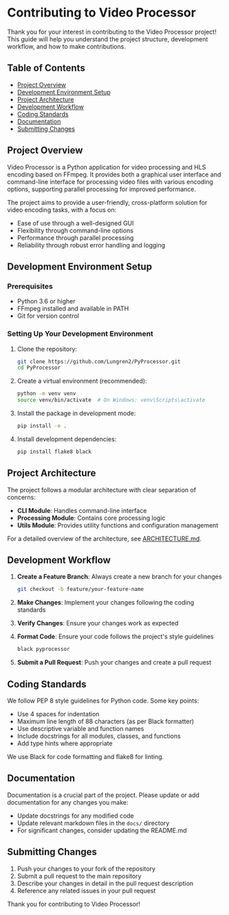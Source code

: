 # Contributing to Video Processor

Thank you for your interest in contributing to the Video Processor project! This guide will help you understand the project structure, development workflow, and how to make contributions.

## Table of Contents

- [Project Overview](#project-overview)
- [Development Environment Setup](#development-environment-setup)
- [Project Architecture](#project-architecture)
- [Development Workflow](#development-workflow)
- [Coding Standards](#coding-standards)
- [Documentation](#documentation)
- [Submitting Changes](#submitting-changes)

## Project Overview

Video Processor is a Python application for video processing and HLS encoding based on FFmpeg. It provides both a graphical user interface and command-line interface for processing video files with various encoding options, supporting parallel processing for improved performance.

The project aims to provide a user-friendly, cross-platform solution for video encoding tasks, with a focus on:

- Ease of use through a well-designed GUI
- Flexibility through command-line options
- Performance through parallel processing
- Reliability through robust error handling and logging

## Development Environment Setup

### Prerequisites

- Python 3.6 or higher
- FFmpeg installed and available in PATH
- Git for version control

### Setting Up Your Development Environment

1. Clone the repository:
   ```bash
   git clone https://github.com/Lungren2/PyProcessor.git
   cd PyProcessor
   ```

2. Create a virtual environment (recommended):
   ```bash
   python -m venv venv
   source venv/bin/activate  # On Windows: venv\Scripts\activate
   ```

3. Install the package in development mode:
   ```bash
   pip install -e .
   ```

4. Install development dependencies:
   ```bash
   pip install flake8 black
   ```

## Project Architecture

The project follows a modular architecture with clear separation of concerns:

- **CLI Module**: Handles command-line interface
- **Processing Module**: Contains core processing logic
- **Utils Module**: Provides utility functions and configuration management

For a detailed overview of the architecture, see [ARCHITECTURE.md](ARCHITECTURE.md).

## Development Workflow

1. **Create a Feature Branch**: Always create a new branch for your changes
   ```bash
   git checkout -b feature/your-feature-name
   ```

2. **Make Changes**: Implement your changes following the coding standards

3. **Verify Changes**: Ensure your changes work as expected

4. **Format Code**: Ensure your code follows the project's style guidelines
   ```bash
   black pyprocessor
   ```

5. **Submit a Pull Request**: Push your changes and create a pull request

## Coding Standards

We follow PEP 8 style guidelines for Python code. Some key points:

- Use 4 spaces for indentation
- Maximum line length of 88 characters (as per Black formatter)
- Use descriptive variable and function names
- Include docstrings for all modules, classes, and functions
- Add type hints where appropriate

We use Black for code formatting and flake8 for linting.

## Documentation

Documentation is a crucial part of the project. Please update or add documentation for any changes you make:

- Update docstrings for any modified code
- Update relevant markdown files in the `docs/` directory
- For significant changes, consider updating the README.md

## Submitting Changes

1. Push your changes to your fork of the repository
2. Submit a pull request to the main repository
3. Describe your changes in detail in the pull request description
4. Reference any related issues in your pull request

Thank you for contributing to Video Processor!
